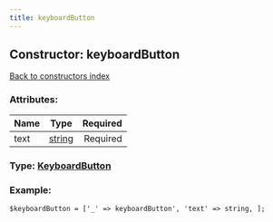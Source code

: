 ```yaml
---
title: keyboardButton
---
```

## Constructor: keyboardButton  
[Back to constructors index](index.md)



### Attributes:

| Name     |    Type       | Required |
|----------|:-------------:|---------:|
|text|[string](../types/string.md) | Required|



### Type: [KeyboardButton](../types/KeyboardButton.md)


### Example:

```
$keyboardButton = ['_' => keyboardButton', 'text' => string, ];
```